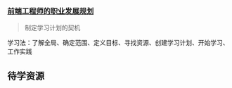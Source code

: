 ### [前端工程师的职业发展规划](https://github.com/f2e-journey/f2e-journey/blob/master/career-planning.md)
  > 制定学习计划的契机

学习法：了解全局、确定范围、定义目标、寻找资源、创建学习计划、开始学习、工作实践

## 待学资源



